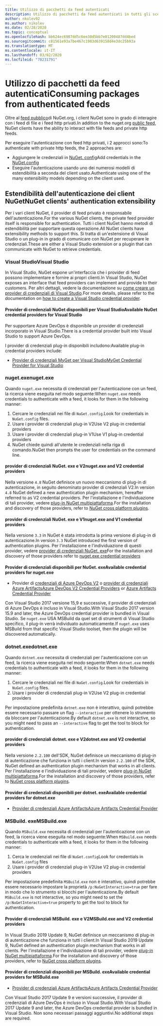 ```yaml
---
title: Utilizzo di pacchetti da feed autenticati
description: Utilizzo di pacchetti da feed autenticati in tutti gli scenari client NuGet
author: nkolev92
ms.author: nikolev
ms.date: 02/28/2020
ms.topic: conceptual
ms.openlocfilehash: bb624ec6987dd5c6ee38d5bb7e01200487dd4bed
ms.sourcegitcommit: c81561e93a7be467c1983d639158d4e3dc25b93a
ms.translationtype: MT
ms.contentlocale: it-IT
ms.lasthandoff: 03/02/2020
ms.locfileid: "78231791"
---
```

# <a name="consuming-packages-from-authenticated-feeds"></a><span data-ttu-id="09080-103">Utilizzo di pacchetti da feed autenticati</span><span class="sxs-lookup"><span data-stu-id="09080-103">Consuming packages from authenticated feeds</span></span>

<span data-ttu-id="09080-104">Oltre al [feed pubblico](https://api.nuget.org/v3/index.json)di NuGet.org, i client NuGet sono in grado di interagire con i feed di file e i feed http privati.</span><span class="sxs-lookup"><span data-stu-id="09080-104">In addition to the nuget.org [public feed](https://api.nuget.org/v3/index.json), NuGet clients have the ability to interact with file feeds and private http feeds.</span></span>


<span data-ttu-id="09080-105">Per eseguire l'autenticazione con feed http privati, i 2 approcci sono:</span><span class="sxs-lookup"><span data-stu-id="09080-105">To authenticate with private http feeds, the 2 approaches are:</span></span>

* <span data-ttu-id="09080-106">Aggiungere le credenziali in [NuGet. config](../reference/nuget-config-file.md#packagesourcecredentials)</span><span class="sxs-lookup"><span data-stu-id="09080-106">Add credentials in the [NuGet.config](../reference/nuget-config-file.md#packagesourcecredentials)</span></span>
* <span data-ttu-id="09080-107">Eseguire l'autenticazione usando uno dei numerosi modelli di estendibilità a seconda del client usato.</span><span class="sxs-lookup"><span data-stu-id="09080-107">Authenticate using one of the many extensibility models depending on the client used.</span></span>

## <a name="nuget-clients-authentication-extensibility"></a><span data-ttu-id="09080-108">Estendibilità dell'autenticazione dei client NuGet</span><span class="sxs-lookup"><span data-stu-id="09080-108">NuGet clients' authentication extensibility</span></span>

<span data-ttu-id="09080-109">Per i vari client NuGet, il provider di feed privato è responsabile dell'autenticazione.</span><span class="sxs-lookup"><span data-stu-id="09080-109">For the various NuGet clients, the private feed provider itself is responsible for authentication.</span></span>
<span data-ttu-id="09080-110">Tutti i client NuGet hanno metodi di estendibilità per supportare questa operazione.</span><span class="sxs-lookup"><span data-stu-id="09080-110">All NuGet clients have extensibility methods to support this.</span></span> <span data-ttu-id="09080-111">Si tratta di un'estensione di Visual Studio o un plug-in in grado di comunicare con NuGet per recuperare le credenziali.</span><span class="sxs-lookup"><span data-stu-id="09080-111">These are either a Visual Studio extension or a plugin that can communicate with NuGet to retrieve credentials.</span></span>

### <a name="visual-studio"></a><span data-ttu-id="09080-112">Visual Studio</span><span class="sxs-lookup"><span data-stu-id="09080-112">Visual Studio</span></span>

<span data-ttu-id="09080-113">In Visual Studio, NuGet espone un'interfaccia che i provider di feed possono implementare e fornire ai propri clienti.</span><span class="sxs-lookup"><span data-stu-id="09080-113">In Visual Studio, NuGet exposes an interface that feed providers can implement and provide to their customers.</span></span> <span data-ttu-id="09080-114">Per altri dettagli, vedere la documentazione su [come creare un provider di credenziali di Visual Studio](../reference/extensibility/NuGet-Credential-Providers-for-Visual-Studio.md).</span><span class="sxs-lookup"><span data-stu-id="09080-114">For more details, please refer to the documentation on [how to create a Visual Studio credential provider](../reference/extensibility/NuGet-Credential-Providers-for-Visual-Studio.md).</span></span>

#### <a name="available-nuget-credential-providers-for-visual-studio"></a><span data-ttu-id="09080-115">Provider di credenziali NuGet disponibili per Visual Studio</span><span class="sxs-lookup"><span data-stu-id="09080-115">Available NuGet credential providers for Visual Studio</span></span>

<span data-ttu-id="09080-116">Per supportare Azure DevOps è disponibile un provider di credenziali incorporato in Visual Studio.</span><span class="sxs-lookup"><span data-stu-id="09080-116">There is a credential provider built into Visual Studio to support Azure DevOps.</span></span>


<span data-ttu-id="09080-117">I provider di credenziali plug-in disponibili includono:</span><span class="sxs-lookup"><span data-stu-id="09080-117">Available plug-in credential providers include:</span></span>

* [<span data-ttu-id="09080-118">Provider di credenziali MyGet per Visual Studio</span><span class="sxs-lookup"><span data-stu-id="09080-118">MyGet Credential Provider for Visual Studio</span></span>](http://docs.myget.org/docs/reference/credential-provider-for-visual-studio)

### <a name="nugetexe"></a><span data-ttu-id="09080-119">nuget.exe</span><span class="sxs-lookup"><span data-stu-id="09080-119">nuget.exe</span></span>

<span data-ttu-id="09080-120">Quando `nuget.exe` necessita di credenziali per l'autenticazione con un feed, la ricerca viene eseguita nel modo seguente:</span><span class="sxs-lookup"><span data-stu-id="09080-120">When `nuget.exe` needs credentials to authenticate with a feed, it looks for them in the following manner:</span></span>

1. <span data-ttu-id="09080-121">Cercare le credenziali nei file di `NuGet.config`.</span><span class="sxs-lookup"><span data-stu-id="09080-121">Look for credentials in `NuGet.config` files.</span></span>
1. <span data-ttu-id="09080-122">Usare i provider di credenziali plug-in V2</span><span class="sxs-lookup"><span data-stu-id="09080-122">Use V2 plug-in credential providers</span></span>
1. <span data-ttu-id="09080-123">Usare i provider di credenziali plug-in V1</span><span class="sxs-lookup"><span data-stu-id="09080-123">Use V1 plug-in credential providers</span></span>
1. <span data-ttu-id="09080-124">NuGet chiede quindi all'utente le credenziali nella riga di comando.</span><span class="sxs-lookup"><span data-stu-id="09080-124">NuGet then prompts the user for credentials on the command line.</span></span>

#### <a name="nugetexe-and-v2-credential-providers"></a><span data-ttu-id="09080-125">provider di credenziali NuGet. exe e V2</span><span class="sxs-lookup"><span data-stu-id="09080-125">nuget.exe and V2 credential providers</span></span>

<span data-ttu-id="09080-126">Nella versione `4.8` NuGet definisce un nuovo meccanismo di plug-in di autenticazione, in seguito denominato provider di credenziali V2.</span><span class="sxs-lookup"><span data-stu-id="09080-126">In version `4.8` NuGet defined a new authentication plugin mechanism, hereafter referred to as V2 credential providers.</span></span>
<span data-ttu-id="09080-127">Per l'installazione e l'individuazione di tali provider, vedere [plug-in NuGet multipiattaforma](../reference/extensibility/NuGet-Cross-Platform-Plugins.md#plugin-installation-and-discovery).</span><span class="sxs-lookup"><span data-stu-id="09080-127">For the installation and discovery of those providers, refer to [NuGet cross platform plugins](../reference/extensibility/NuGet-Cross-Platform-Plugins.md#plugin-installation-and-discovery).</span></span>

#### <a name="nugetexe-and-v1-credential-providers"></a><span data-ttu-id="09080-128">provider di credenziali NuGet. exe e V1</span><span class="sxs-lookup"><span data-stu-id="09080-128">nuget.exe and V1 credential providers</span></span>

<span data-ttu-id="09080-129">Nella versione `3.3` in NuGet è stata introdotta la prima versione di plug-in di autenticazione.</span><span class="sxs-lookup"><span data-stu-id="09080-129">In version `3.3` NuGet introduced the first version of authentication plugins.</span></span>
<span data-ttu-id="09080-130">Per l'installazione e l'individuazione di questi provider, vedere [provider di credenziali NuGet. exe](../reference/extensibility/nuget-exe-Credential-Providers.md#nugetexe-credential-provider-discovery)</span><span class="sxs-lookup"><span data-stu-id="09080-130">For the installation and discovery of those providers refer to [nuget.exe credential providers](../reference/extensibility/nuget-exe-Credential-Providers.md#nugetexe-credential-provider-discovery)</span></span>

#### <a name="available-credential-providers-for-nugetexe"></a><span data-ttu-id="09080-131">Provider di credenziali disponibili per NuGet. exe</span><span class="sxs-lookup"><span data-stu-id="09080-131">Available credential providers for nuget.exe</span></span>

* <span data-ttu-id="09080-132">Provider di [credenziali di Azure DevOps V2](/azure/devops/artifacts/nuget/nuget-exe?view=azure-devops#add-a-feed-to-nuget-482-or-later) o [provider di credenziali Azure Artifacts](https://github.com/microsoft/artifacts-credprovider)</span><span class="sxs-lookup"><span data-stu-id="09080-132">[Azure DevOps V2 Credential Providers](/azure/devops/artifacts/nuget/nuget-exe?view=azure-devops#add-a-feed-to-nuget-482-or-later) or [Azure Artifacts Credential Provider](https://github.com/microsoft/artifacts-credprovider)</span></span>

<span data-ttu-id="09080-133">Con Visual Studio 2017 versione 15,9 e successive, il provider di credenziali di Azure DevOps è incluso in Visual Studio.</span><span class="sxs-lookup"><span data-stu-id="09080-133">With Visual Studio 2017 version 15.9 and later, the Azure DevOps credential provider is bundled in Visual Studio.</span></span>
<span data-ttu-id="09080-134">Se `nuget.exe` USA MSBuild da quel set di strumenti di Visual Studio specifico, il plug-in verrà individuato automaticamente.</span><span class="sxs-lookup"><span data-stu-id="09080-134">If `nuget.exe` uses MSBuild from that specific Visual Studio toolset, then the plugin will be discovered automatically.</span></span>

### <a name="dotnetexe"></a><span data-ttu-id="09080-135">dotnet.exe</span><span class="sxs-lookup"><span data-stu-id="09080-135">dotnet.exe</span></span>

<span data-ttu-id="09080-136">Quando `dotnet.exe` necessita di credenziali per l'autenticazione con un feed, la ricerca viene eseguita nel modo seguente:</span><span class="sxs-lookup"><span data-stu-id="09080-136">When `dotnet.exe` needs credentials to authenticate with a feed, it looks for them in the following manner:</span></span>

1. <span data-ttu-id="09080-137">Cercare le credenziali nei file di `NuGet.config`.</span><span class="sxs-lookup"><span data-stu-id="09080-137">Look for credentials in `NuGet.config` files.</span></span>
1. <span data-ttu-id="09080-138">Usare i provider di credenziali plug-in V2</span><span class="sxs-lookup"><span data-stu-id="09080-138">Use V2 plug-in credential providers</span></span>

<span data-ttu-id="09080-139">Per impostazione predefinita `dotnet.exe` non è interattivo, quindi potrebbe essere necessario passare un flag `--interactive` per ottenere lo strumento da bloccare per l'autenticazione.</span><span class="sxs-lookup"><span data-stu-id="09080-139">By default `dotnet.exe` is not interactive, so you might need to pass an `--interactive` flag to get the tool to block for authentication.</span></span>

#### <a name="dotnetexe-and-v2-credential-providers"></a><span data-ttu-id="09080-140">provider di credenziali dotnet. exe e V2</span><span class="sxs-lookup"><span data-stu-id="09080-140">dotnet.exe and V2 credential providers</span></span>

<span data-ttu-id="09080-141">Nella versione `2.2.100` dell'SDK, NuGet definisce un meccanismo di plug-in di autenticazione che funziona in tutti i client.</span><span class="sxs-lookup"><span data-stu-id="09080-141">In version `2.2.100` of the SDK, NuGet defined an authentication plugin mechanism that works in all clients.</span></span>
<span data-ttu-id="09080-142">Per l'installazione e l'individuazione di tali provider, vedere [plug-in NuGet multipiattaforma](../reference/extensibility/NuGet-Cross-Platform-Plugins.md#plugin-installation-and-discovery).</span><span class="sxs-lookup"><span data-stu-id="09080-142">For the installation and discovery of those providers, refer to [NuGet cross platform plugins](../reference/extensibility/NuGet-Cross-Platform-Plugins.md#plugin-installation-and-discovery).</span></span>

#### <a name="available-credential-providers-for-dotnetexe"></a><span data-ttu-id="09080-143">Provider di credenziali disponibili per dotnet. exe</span><span class="sxs-lookup"><span data-stu-id="09080-143">Available credential providers for dotnet.exe</span></span>

* [<span data-ttu-id="09080-144">Provider di credenziali Azure Artifacts</span><span class="sxs-lookup"><span data-stu-id="09080-144">Azure Artifacts Credential Provider</span></span>](https://github.com/microsoft/artifacts-credprovider)

### <a name="msbuildexe"></a><span data-ttu-id="09080-145">MSBuild. exe</span><span class="sxs-lookup"><span data-stu-id="09080-145">MSBuild.exe</span></span>

<span data-ttu-id="09080-146">Quando `MSBuild.exe` necessita di credenziali per l'autenticazione con un feed, la ricerca viene eseguita nel modo seguente:</span><span class="sxs-lookup"><span data-stu-id="09080-146">When `MSBuild.exe` needs credentials to authenticate with a feed, it looks for them in the following manner:</span></span>

1. <span data-ttu-id="09080-147">Cerca le credenziali nei file di `NuGet.config`</span><span class="sxs-lookup"><span data-stu-id="09080-147">Look for credentials in `NuGet.config` files</span></span>
1. <span data-ttu-id="09080-148">Usare i provider di credenziali plug-in V2</span><span class="sxs-lookup"><span data-stu-id="09080-148">Use V2 plug-in credential providers</span></span>

<span data-ttu-id="09080-149">Per impostazione predefinita `MSBuild.exe` non è interattivo, quindi potrebbe essere necessario impostare la proprietà `/p:NuGetInteractive=true` per fare in modo che lo strumento si blocchi per l'autenticazione.</span><span class="sxs-lookup"><span data-stu-id="09080-149">By default `MSBuild.exe` is not interactive, so you might need to set the `/p:NuGetInteractive=true` property to get the tool to block for authentication.</span></span>

#### <a name="msbuildexe-and-v2-credential-providers"></a><span data-ttu-id="09080-150">Provider di credenziali MSBuild. exe e V2</span><span class="sxs-lookup"><span data-stu-id="09080-150">MSBuild.exe and V2 credential providers</span></span>

<span data-ttu-id="09080-151">In Visual Studio 2019 Update 9, NuGet definisce un meccanismo di plug-in di autenticazione che funziona in tutti i client.</span><span class="sxs-lookup"><span data-stu-id="09080-151">In Visual Studio 2019 Update 9, NuGet defined an authentication plugin mechanism that works in all clients.</span></span>
<span data-ttu-id="09080-152">Per l'installazione e l'individuazione di tali provider, vedere [plug-in NuGet multipiattaforma](../reference/extensibility/NuGet-Cross-Platform-Plugins.md#plugin-installation-and-discovery).</span><span class="sxs-lookup"><span data-stu-id="09080-152">For the installation and discovery of those providers, refer to [NuGet cross platform plugins](../reference/extensibility/NuGet-Cross-Platform-Plugins.md#plugin-installation-and-discovery).</span></span>

#### <a name="available-credential-providers-for-msbuildexe"></a><span data-ttu-id="09080-153">Provider di credenziali disponibili per MSBuild. exe</span><span class="sxs-lookup"><span data-stu-id="09080-153">Available credential providers for MSBuild.exe</span></span>

* [<span data-ttu-id="09080-154">Provider di credenziali Azure Artifacts</span><span class="sxs-lookup"><span data-stu-id="09080-154">Azure Artifacts Credential Provider</span></span>](https://github.com/microsoft/artifacts-credprovider)

<span data-ttu-id="09080-155">Con Visual Studio 2017 Update 9 e versioni successive, il provider di credenziali di Azure DevOps è incluso in Visual Studio.</span><span class="sxs-lookup"><span data-stu-id="09080-155">With Visual Studio 2017 Update 9 and later, the Azure DevOps credential provider is bundled in Visual Studio.</span></span> <span data-ttu-id="09080-156">Non sono necessari passaggi aggiuntivi.</span><span class="sxs-lookup"><span data-stu-id="09080-156">No additional steps are required.</span></span>
